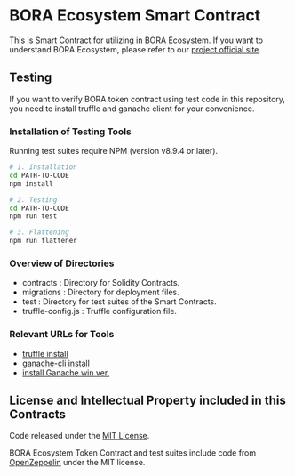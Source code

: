 # BORA Ecosystem Smart Contract

This is Smart Contract for utilizing in BORA Ecosystem. If you want to understand BORA Ecosystem, please refer to our [project official site](https://bora.boraecosystem.com).

## Testing

If you want to verify BORA token contract using test code in this repository, you need to install truffle and ganache client for your convenience.

### Installation of Testing Tools

Running test suites require NPM (version v8.9.4 or later).


```sh
# 1. Installation
cd PATH-TO-CODE
npm install
```

```sh
# 2. Testing
cd PATH-TO-CODE
npm run test
```

```sh
# 3. Flattening
npm run flattener
```


### Overview of Directories

* contracts  : Directory for Solidity Contracts.
* migrations : Directory for deployment files.
* test : Directory for test suites of the Smart Contracts.
* truffle-config.js : Truffle configuration file.


### Relevant URLs for Tools

- [truffle install](https://www.trufflesuite.com/docs/truffle/getting-started/installation)
- [ganache-cli install](https://www.npmjs.com/package/ganache-cli)
- [install Ganache win ver.](https://www.trufflesuite.com/ganache)


## License and Intellectual Property included in this Contracts

Code released under the [MIT License](https://github.com/BoraEcosystem/bora-token-klaytn/blob/master/LICENSE).

BORA Ecosystem Token Contract and test suites include code from [OpenZeppelin](https://github.com/OpenZeppelin/openzeppelin-solidity) under the MIT license.

